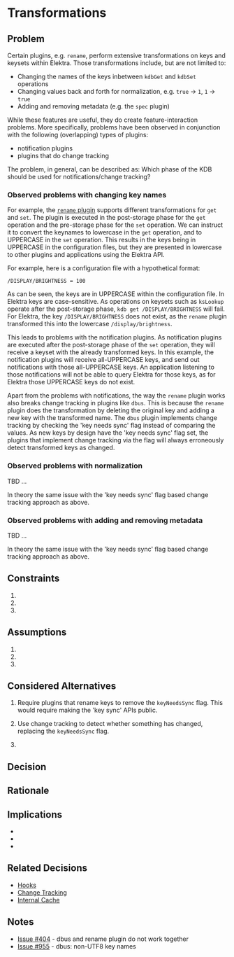 # Transformations

## Problem

Certain plugins, e.g. `rename`, perform extensive transformations on keys and keysets within Elektra.
Those transformations include, but are not limited to:

- Changing the names of the keys inbetween `kdbGet` and `kdbSet` operations
- Changing values back and forth for normalization, e.g. `true` -> `1`, `1` -> `true`
- Adding and removing metadata (e.g. the `spec` plugin)

While these features are useful, they do create feature-interaction problems.
More specifically, problems have been observed in conjunction with the following (overlapping) types of plugins:

- notification plugins
- plugins that do change tracking

The problem, in general, can be described as: Which phase of the KDB should be used for notifications/change tracking?

### Observed problems with changing key names

For example, the [`rename` plugin](../../src/plugins/rename/README.md) supports different transformations for `get` and `set`.
The plugin is executed in the post-storage phase for the `get` operation and the pre-storage phase for the `set` operation.
We can instruct it to convert the keynames to lowercase in the `get` operation, and to UPPERCASE in the `set` operation.
This results in the keys being in UPPERCASE in the configuration files, but they are presented in lowercase to other plugins and applications using the Elektra API.

For example, here is a configuration file with a hypothetical format:

```
/DISPLAY/BRIGHTNESS = 100
``` 

As can be seen, the keys are in UPPERCASE within the configuration file.
In Elektra keys are case-sensitive. 
As operations on keysets such as `ksLookup` operate after the post-storage phase, `kdb get /DISPLAY/BRIGHTNESS` will fail.
For Elektra, the key `/DISPLAY/BRIGHTNESS` does not exist, as the `rename` plugin transformed this into the lowercase `/display/brightness`.

This leads to problems with the notification plugins.
As notification plugins are executed after the post-storage phase of the `set` operation, they will receive a keyset with the already transformed keys.
In this example, the notification plugins will receive all-UPPERCASE keys, and send out notifications with those all-UPPERCASE keys. 
An application listening to those notifications will not be able to query Elektra for those keys, as for Elektra those UPPERCASE keys do not exist.

Apart from the problems with notifications, the way the `rename` plugin works also breaks change tracking in plugins like `dbus`.
This is because the `rename` plugin does the transformation by deleting the original key and adding a new key with the transformed name.
The `dbus` plugin implements change tracking by checking the 'key needs sync' flag instead of comparing the values.
As new keys by design have the 'key needs sync' flag set, the plugins that implement change tracking via the flag will always erroneously detect transformed keys as changed.

### Observed problems with normalization

TBD ... 

In theory the same issue with the 'key needs sync' flag based change tracking approach as above.

### Observed problems with adding and removing metadata

TBD ... 

In theory the same issue with the 'key needs sync' flag based change tracking approach as above.

## Constraints

1.
2.
3.

## Assumptions

1.
2.
3.

## Considered Alternatives

1. Require plugins that rename keys to remove the `keyNeedsSync` flag.
   This would require making the 'key sync' APIs public.

2. Use change tracking to detect whether something has changed, replacing the `keyNeedsSync` flag.
   

3.

## Decision

## Rationale

## Implications

-
-
-

## Related Decisions

- [Hooks](hooks.md)
- [Change Tracking](https://github.com/ElektraInitiative/libelektra/pull/4554)
- [Internal Cache](internal_cache.md)

## Notes

- [Issue #404](https://issues.libelektra.org/404) - dbus and rename plugin do not work together
- [Issue #955](https://issues.libelektra.org/955) - dbus: non-UTF8 key names 

